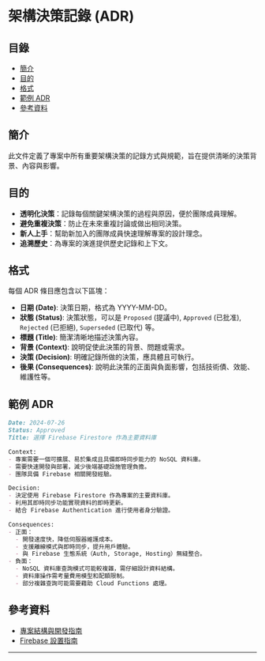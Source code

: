 # 架構決策記錄 (ADR)

## 目錄
- [簡介](#簡介)
- [目的](#目的)
- [格式](#格式)
- [範例 ADR](#範例-ADR)
- [參考資料](#參考資料)

## 簡介
此文件定義了專案中所有重要架構決策的記錄方式與規範，旨在提供清晰的決策背景、內容與影響。

## 目的
- **透明化決策**：記錄每個關鍵架構決策的過程與原因，便於團隊成員理解。
- **避免重複決策**：防止在未來重複討論或做出相同決策。
- **新人上手**：幫助新加入的團隊成員快速理解專案的設計理念。
- **追溯歷史**：為專案的演進提供歷史記錄和上下文。

## 格式
每個 ADR 條目應包含以下區塊：
- **日期 (Date)**: 決策日期，格式為 YYYY-MM-DD。
- **狀態 (Status)**: 決策狀態，可以是 `Proposed` (提議中), `Approved` (已批准), `Rejected` (已拒絕), `Superseded` (已取代) 等。
- **標題 (Title)**: 簡潔清晰地描述決策內容。
- **背景 (Context)**: 說明促使此決策的背景、問題或需求。
- **決策 (Decision)**: 明確記錄所做的決策，應具體且可執行。
- **後果 (Consequences)**: 說明此決策的正面與負面影響，包括技術債、效能、維護性等。

## 範例 ADR
```markdown
Date: 2024-07-26
Status: Approved
Title: 選擇 Firebase Firestore 作為主要資料庫

Context:
- 專案需要一個可擴展、易於集成且具備即時同步能力的 NoSQL 資料庫。
- 需要快速開發與部署，減少後端基礎設施管理負擔。
- 團隊具備 Firebase 相關開發經驗。

Decision:
- 決定使用 Firebase Firestore 作為專案的主要資料庫。
- 利用其即時同步功能實現資料的即時更新。
- 結合 Firebase Authentication 進行使用者身分驗證。

Consequences:
- 正面：
  - 開發速度快，降低伺服器維護成本。
  - 支援離線模式與即時同步，提升用戶體驗。
  - 與 Firebase 生態系統（Auth, Storage, Hosting）無縫整合。
- 負面：
  - NoSQL 資料庫查詢模式可能較複雜，需仔細設計資料結構。
  - 資料庫操作需考量費用模型和配額限制。
  - 部分複雜查詢可能需要藉助 Cloud Functions 處理。
```

## 參考資料
- [專案結構與開發指南](PROJECT_STRUCTURE.md)
- [Firebase 設置指南](FIREBASE_SETUP.md)

---

